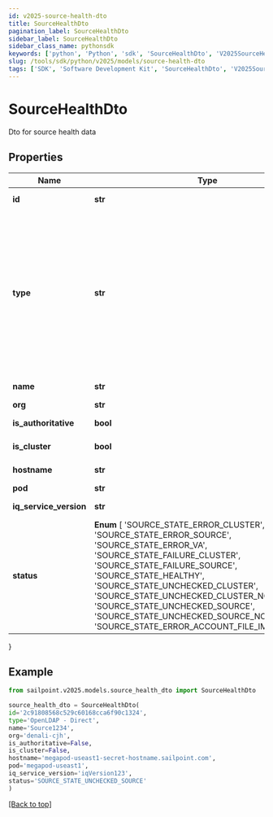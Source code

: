 ```yaml
---
id: v2025-source-health-dto
title: SourceHealthDto
pagination_label: SourceHealthDto
sidebar_label: SourceHealthDto
sidebar_class_name: pythonsdk
keywords: ['python', 'Python', 'sdk', 'SourceHealthDto', 'V2025SourceHealthDto'] 
slug: /tools/sdk/python/v2025/models/source-health-dto
tags: ['SDK', 'Software Development Kit', 'SourceHealthDto', 'V2025SourceHealthDto']
---
```


# SourceHealthDto

Dto for source health data

## Properties

Name | Type | Description | Notes
------------ | ------------- | ------------- | -------------
**id** | **str** | the id of the Source | [optional] [readonly] 
**type** | **str** | Specifies the type of system being managed e.g. Active Directory, Workday, etc.. If you are creating a Delimited File source, you must set the `provisionasCsv` query parameter to `true`.  | [optional] 
**name** | **str** | the name of the source | [optional] 
**org** | **str** | source's org | [optional] 
**is_authoritative** | **bool** | Is the source authoritative | [optional] 
**is_cluster** | **bool** | Is the source in a cluster | [optional] 
**hostname** | **str** | source's hostname | [optional] 
**pod** | **str** | source's pod | [optional] 
**iq_service_version** | **str** | The version of the iqService | [optional] 
**status** |  **Enum** [  'SOURCE_STATE_ERROR_CLUSTER',    'SOURCE_STATE_ERROR_SOURCE',    'SOURCE_STATE_ERROR_VA',    'SOURCE_STATE_FAILURE_CLUSTER',    'SOURCE_STATE_FAILURE_SOURCE',    'SOURCE_STATE_HEALTHY',    'SOURCE_STATE_UNCHECKED_CLUSTER',    'SOURCE_STATE_UNCHECKED_CLUSTER_NO_SOURCES',    'SOURCE_STATE_UNCHECKED_SOURCE',    'SOURCE_STATE_UNCHECKED_SOURCE_NO_ACCOUNTS',    'SOURCE_STATE_ERROR_ACCOUNT_FILE_IMPORT' ] | connection test result | [optional] 
}

## Example

```python
from sailpoint.v2025.models.source_health_dto import SourceHealthDto

source_health_dto = SourceHealthDto(
id='2c91808568c529c60168cca6f90c1324',
type='OpenLDAP - Direct',
name='Source1234',
org='denali-cjh',
is_authoritative=False,
is_cluster=False,
hostname='megapod-useast1-secret-hostname.sailpoint.com',
pod='megapod-useast1',
iq_service_version='iqVersion123',
status='SOURCE_STATE_UNCHECKED_SOURCE'
)

```
[[Back to top]](#) 


